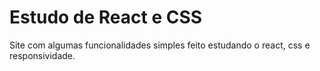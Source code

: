 # Estudo de React e CSS 

Site com algumas funcionalidades simples feito estudando o react, css e responsividade.
